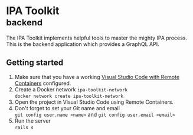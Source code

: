 # IPA Toolkit <br> <small>backend</small>

The IPA Toolkit implements helpful tools to master the mighty IPA process. This is the backend application which provides a GraphQL API.

## Getting started

1. Make sure that you have a working [Visual Studio Code with Remote Containers](https://code.visualstudio.com/docs/remote/containers#_getting-started) configured.
1. Create a Docker network `ipa-toolkit-network` <br> `docker network create ipa-toolkit-network`
1. Open the project in Visual Studio Code using Remote Containers.
1. Don't forget to set your Git name and email <br> `git config user.name <name>` and `git config user.email <email>`
1. Run the server <br> `rails s`